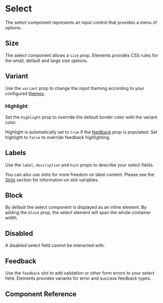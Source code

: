 # Select <Tag text="<ESelect>" />

The select component represents an input control that provides a menu of options.

<Snippet :code="example" />

## Size

The select component allows a `size` prop. Elements provides CSS rules for the small, default and large size options.

<Snippet :code="sizes" class="grid-3" />

## Variant

Use the `variant` prop to change the input theming according to your configured [themes](/configuration/themes/).

<Snippet :code="variants" class="grid-4" />

### Highlight

Set the `highlight` prop to override the default border color with the variant color.

<Snippet :code="highlight" class="grid-4" />

Highlight is automatically set to `true` if the [feedback](#feedback) prop is populated. Set highlight to `false` to override feedback highlighting.

<Snippet :code="highlightFeedback" class="gap" />

## Labels

Use the `label`, `description` and `hint` props to describe your select fields.

<Snippet :code="labels" />

You can also use slots for more freedom on label content. Please see the [Slots](#slots) section for information on slot variables.

<Snippet :code="labelsSlots" />

## Block

By default the select component is displayed as an inline element. By adding the `block` prop, the select element will span the whole container width.

<Snippet :code="block" />

## Disabled

A disabled select field cannot be interacted with.

<Snippet :code="disabled" class="gap" />

## Feedback

Use the `feedback` slot to add validation or other form errors to your select field. Elements provides variants for error and success feedback types.

<Snippet :code="feedback" />

## Component Reference

<ComponentMeta src="ESelect" />

<script lang="ts" setup>
const example = `<template>
  <ESelect
    v-model="selected"
    label="Select"
    placeholder="A"
    :options="[
      { label: 'Apple', value: 'apple' },
      { label: 'Banana', value: 'banana' },
      { label: 'Cranberry', value: 'cranberry' }
    ]"
    :hint="selected ? \`You selected \${selected}.\` : \`Please select something.\`"
  />
</template>

<script>
export default {
  data() {
    return {
      selected: null
    }
  }
}
<\/script>
`

const sizes = `<template>
  <ESelect size="sm" :options="options" label="Small" />
  <ESelect size="md" :options="options" label="Default" />
  <ESelect size="lg" :options="options" label="Large" />
</template>

<script>
export default {
  data() {
    return {
      options: [
        { label: 'Apple', value: 'apple' },
        { label: 'Banana', value: 'banana' },
        { label: 'Cranberry', value: 'cranberry' }
      ]
    }
  }
}
<\/script>
`

const variants = `
<ESelect variant="primary" placeholder="Primary" />
<ESelect variant="secondary" placeholder="Secondary" />
<ESelect variant="error" placeholder="Error" />
<ESelect variant="success" placeholder="Success"/>
`

const highlight = `
<ESelect highlight variant="primary" placeholder="Primary" />
<ESelect highlight variant="secondary" placeholder="Secondary" />
<ESelect highlight variant="error" placeholder="Error" />
<ESelect highlight variant="success" placeholder="Success"/>
`

const highlightFeedback = `
<ESelect feedback="Error!" placeholder="Feedback" />
<ESelect :highlight="false" feedback="Error!" placeholder="Override" />
`

const labels = `
<ESelect 
  label="Label"
  description="Description"
  hint="Hint"
  :options="[
    { label: 'Apple', value: 'apple' },
    { label: 'Banana', value: 'banana' },
    { label: 'Cranberry', value: 'cranberry' }
  ]"
/>
`

const labelsSlots = `
<ESelect 
  :options="[
    { label: 'Apple', value: 'apple' },
    { label: 'Banana', value: 'banana' },
    { label: 'Cranberry', value: 'cranberry' }
  ]">
  <template #label="{ id }">
    <label :for="id">Label</label>
  </template>
  <template #description>
    <span style="color: purple" v-text="'Description'" />
  </template>
  <template #hint>
    <span style="color: purple" v-text="'Hint'" />
  </template>
</ESelect>
`

const block = `
<ESelect 
  block
  label="Block" 
  :options="[
    { label: 'Apple', value: 'apple' },
    { label: 'Banana', value: 'banana' },
    { label: 'Cranberry', value: 'cranberry' }
  ]"
/>
`

const disabled = `
<template>
<ESelect 
  v-model="selected" 
  :options="[
    { label: 'Apple', value: 'apple' },
    { label: 'Banana', value: 'banana' },
    { label: 'Cranberry', value: 'cranberry' }
  ]"
  disabled
/>
</template>

<script>
export default {
  data() {
    return {
      selected: "cranberry"
    }
  }
}
<\/script>
`

const feedback = `
<ESelect label="Select" block feedback="Error!" />
<ESelect label="Select" block feedback="Success!" feedback-type="success" />
`
</script>
